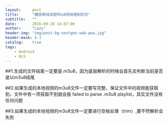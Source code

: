 ```yaml
---
layout:     post
title:      "播放离线加密M3u8视频遇到的坑"
subtitle:   ""
date:       2016-09-28 14:07:00
author:     "Lazy"
header-img: "img/post-bg-nextgen-web-pwa.jpg"
header-mask: 0.3
catalog:    true
tags:
    - Android
    - HLS
---
```





##1.生成的文件结尾一定要是.m3u8，因为底层解析的时候会首先去判断当前是否是以m3u8结尾



##2.如果生成的本地视频的m3u8文件一定要写完整，保证文件中的视频能获取到，文件中有一项获取不到就会报 failed to parse .m3u8 playlist，其实文件没有任何问题


##3.如果生成的本地视频的m3u8文件一定要进行空格处理（trim）,要不然解析会失败
